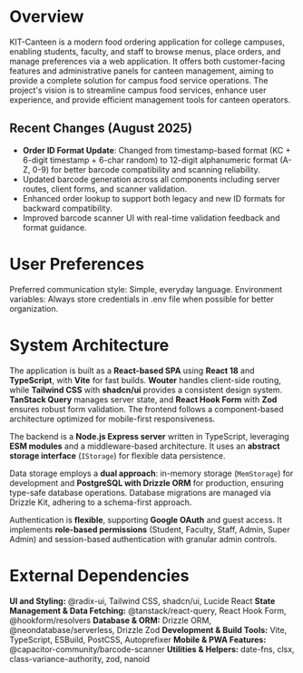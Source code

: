# Overview
KIT-Canteen is a modern food ordering application for college campuses, enabling students, faculty, and staff to browse menus, place orders, and manage preferences via a web application. It offers both customer-facing features and administrative panels for canteen management, aiming to provide a complete solution for campus food service operations. The project's vision is to streamline campus food services, enhance user experience, and provide efficient management tools for canteen operators.

## Recent Changes (August 2025)
- **Order ID Format Update**: Changed from timestamp-based format (KC + 6-digit timestamp + 6-char random) to 12-digit alphanumeric format (A-Z, 0-9) for better barcode compatibility and scanning reliability.
- Updated barcode generation across all components including server routes, client forms, and scanner validation.
- Enhanced order lookup to support both legacy and new ID formats for backward compatibility.
- Improved barcode scanner UI with real-time validation feedback and format guidance.

# User Preferences
Preferred communication style: Simple, everyday language.
Environment variables: Always store credentials in .env file when possible for better organization.

# System Architecture
The application is built as a **React-based SPA** using **React 18** and **TypeScript**, with **Vite** for fast builds. **Wouter** handles client-side routing, while **Tailwind CSS** with **shadcn/ui** provides a consistent design system. **TanStack Query** manages server state, and **React Hook Form** with **Zod** ensures robust form validation. The frontend follows a component-based architecture optimized for mobile-first responsiveness.

The backend is a **Node.js Express server** written in TypeScript, leveraging **ESM modules** and a middleware-based architecture. It uses an **abstract storage interface** (`IStorage`) for flexible data persistence.

Data storage employs a **dual approach**: in-memory storage (`MemStorage`) for development and **PostgreSQL with Drizzle ORM** for production, ensuring type-safe database operations. Database migrations are managed via Drizzle Kit, adhering to a schema-first approach.

Authentication is **flexible**, supporting **Google OAuth** and guest access. It implements **role-based permissions** (Student, Faculty, Staff, Admin, Super Admin) and session-based authentication with granular admin controls.

# External Dependencies
**UI and Styling:** @radix-ui, Tailwind CSS, shadcn/ui, Lucide React
**State Management & Data Fetching:** @tanstack/react-query, React Hook Form, @hookform/resolvers
**Database & ORM:** Drizzle ORM, @neondatabase/serverless, Drizzle Zod
**Development & Build Tools:** Vite, TypeScript, ESBuild, PostCSS, Autoprefixer
**Mobile & PWA Features:** @capacitor-community/barcode-scanner
**Utilities & Helpers:** date-fns, clsx, class-variance-authority, zod, nanoid
```
